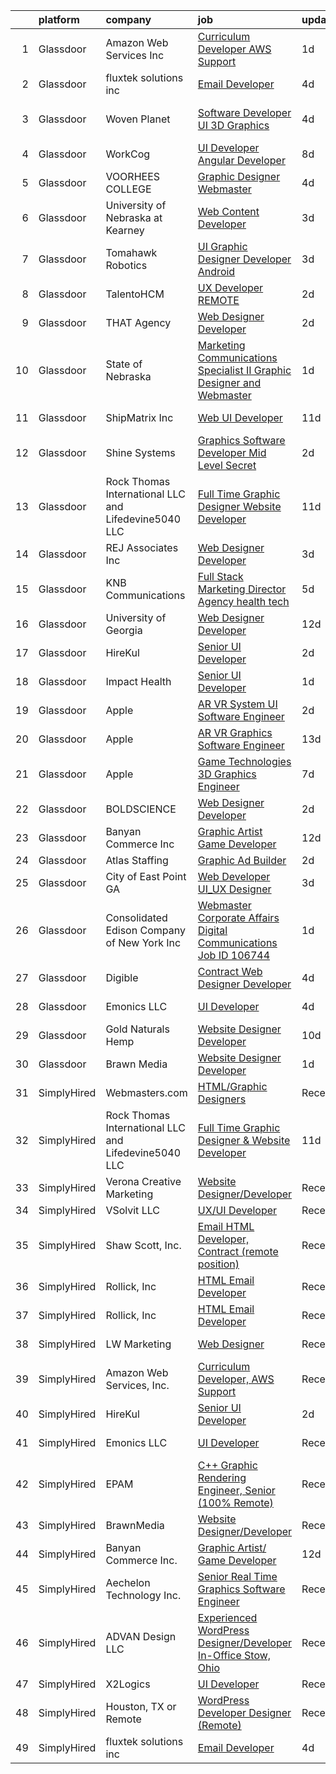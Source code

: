 

|    | platform    | company                                              | job                                                                                                                                                                                                                                                                                                                                                                                                                                                                                                                                                                                                                                                                                                                                                                                                                                                                                                                                                                                                                                                                                                                                                                                                                                                                                                                                                                        | update_time   | location            |
|---:|:------------|:-----------------------------------------------------|:---------------------------------------------------------------------------------------------------------------------------------------------------------------------------------------------------------------------------------------------------------------------------------------------------------------------------------------------------------------------------------------------------------------------------------------------------------------------------------------------------------------------------------------------------------------------------------------------------------------------------------------------------------------------------------------------------------------------------------------------------------------------------------------------------------------------------------------------------------------------------------------------------------------------------------------------------------------------------------------------------------------------------------------------------------------------------------------------------------------------------------------------------------------------------------------------------------------------------------------------------------------------------------------------------------------------------------------------------------------------------|:--------------|:--------------------|
|  1 | Glassdoor   | Amazon Web Services  Inc                             | [Curriculum Developer  AWS Support](https://www.glassdoor.com/partner/jobListing.htm?pos=127&ao=1136043&s=58&guid=00000181e6e15795b67c7c0006613cc0&src=GD_JOB_AD&t=SR&vt=w&cs=1_d73a839c&cb=1657435937084&jobListingId=1007993476834&jrtk=3-0-1g7je2m14i7n0801-1g7je2m1gi9j6800-0d052afa27f6d646-)                                                                                                                                                                                                                                                                                                                                                                                                                                                                                                                                                                                                                                                                                                                                                                                                                                                                                                                                                                                                                                                                         | 1d            | Remote              |
|  2 | Glassdoor   | fluxtek solutions inc                                | [Email Developer](https://www.glassdoor.com/partner/jobListing.htm?pos=121&ao=1136043&s=58&guid=00000181e6e15795b67c7c0006613cc0&src=GD_JOB_AD&t=SR&vt=w&ea=1&cs=1_ea7774b6&cb=1657435937084&jobListingId=1007984862555&jrtk=3-0-1g7je2m14i7n0801-1g7je2m1gi9j6800-1c6e3ef8f3a17f53-)                                                                                                                                                                                                                                                                                                                                                                                                                                                                                                                                                                                                                                                                                                                                                                                                                                                                                                                                                                                                                                                                                      | 4d            | Remote              |
|  3 | Glassdoor   | Woven Planet                                         | [Software Developer  UI 3D Graphics ](https://www.glassdoor.com/partner/jobListing.htm?pos=107&ao=1110586&s=58&guid=00000181e6e15795b67c7c0006613cc0&src=GD_JOB_AD&t=SR&vt=w&ea=1&cs=1_827bba8a&cb=1657435937081&jobListingId=1007986416991&cpc=878687325D2A5CC7&jrtk=3-0-1g7je2m14i7n0801-1g7je2m1gi9j6800-45e24007f5f1396f--6NYlbfkN0DSgjPPcnEdvoK3uuxfISLALE6pB1FR7YSHOr_tSg5_QCn410VK5Ds4sai37YL-FnFSoIZqvE9RVYgU4zL2mlfJ_uFXv9xCsapT1JUXc56Sf65AsmN7g1lfrJd60L6aU9d3gZIf_D8CIwL1yA069_Fo_jYKHls2jd_9vSYBSvU59-ydQFe80vLvv_a8eJG4oP1wO2V6ug24ij5CxJiSnKGL8dlDuDDLyFDpGc5o0opg1vQtpdGJ0Gx0lttWB83Hk197iWAxw1UJwcR0iGzwZbi4RhBztgZ7X3EIAikXFk68q9V8Bf7rUMsCko0jMiEIac6zEjKZ7ys38Hn5nMZwVPMEnMPoKs9HfERBVJ2n8X2oY73V8zGGggBwqPdW7qWq7A211dGBPxmDD7C3uqr0f1FAxfKrDmzArfQOWtSoDOhfE-9Ci78pdN3giGhCsR8QnsfLTB9nbjWloCZP-G9PuBFpFP-A9MG-d1EBzkuyNLsVt9OwPBrgfaGEpUDMrkzOFgtsIxolvkb3zaqI8dyFHuIcum0zNrbQTEKGgznJ3H9vGU45dPHbxoe4zTQTFVY1APdMkk1Ns7NZUA%3D%3D)                                                                                                                                                                                                                                                                                                                                                                                                                 | 4d            | San Francisco, CA   |
|  4 | Glassdoor   | WorkCog                                              | [UI Developer  Angular Developer](https://www.glassdoor.com/partner/jobListing.htm?pos=120&ao=1136043&s=58&guid=00000181e6e15795b67c7c0006613cc0&src=GD_JOB_AD&t=SR&vt=w&ea=1&cs=1_c68fce31&cb=1657435937084&jobListingId=1007977643504&jrtk=3-0-1g7je2m14i7n0801-1g7je2m1gi9j6800-2ad74ce8e4763187-)                                                                                                                                                                                                                                                                                                                                                                                                                                                                                                                                                                                                                                                                                                                                                                                                                                                                                                                                                                                                                                                                      | 8d            | New York, NY        |
|  5 | Glassdoor   | VOORHEES COLLEGE                                     | [Graphic Designer Webmaster](https://www.glassdoor.com/partner/jobListing.htm?pos=119&ao=1136043&s=58&guid=00000181e6e15795b67c7c0006613cc0&src=GD_JOB_AD&t=SR&vt=w&ea=1&cs=1_46772ba1&cb=1657435937084&jobListingId=1007984893908&jrtk=3-0-1g7je2m14i7n0801-1g7je2m1gi9j6800-1f7432b2462905d6-)                                                                                                                                                                                                                                                                                                                                                                                                                                                                                                                                                                                                                                                                                                                                                                                                                                                                                                                                                                                                                                                                           | 4d            | Denmark, SC         |
|  6 | Glassdoor   | University of Nebraska at Kearney                    | [Web Content Developer](https://www.glassdoor.com/partner/jobListing.htm?pos=130&ao=1136043&s=58&guid=00000181e6e15795b67c7c0006613cc0&src=GD_JOB_AD&t=SR&vt=w&cs=1_14c43034&cb=1657435937084&jobListingId=1007987205687&jrtk=3-0-1g7je2m14i7n0801-1g7je2m1gi9j6800-2cb69be1da2357df-)                                                                                                                                                                                                                                                                                                                                                                                                                                                                                                                                                                                                                                                                                                                                                                                                                                                                                                                                                                                                                                                                                     | 3d            | Kearney, NE         |
|  7 | Glassdoor   | Tomahawk Robotics                                    | [UI Graphic Designer   Developer   Android](https://www.glassdoor.com/partner/jobListing.htm?pos=116&ao=1136043&s=58&guid=00000181e6e15795b67c7c0006613cc0&src=GD_JOB_AD&t=SR&vt=w&cs=1_349e4728&cb=1657435937083&jobListingId=1007987909615&jrtk=3-0-1g7je2m14i7n0801-1g7je2m1gi9j6800-c34eabe0f6683d95-)                                                                                                                                                                                                                                                                                                                                                                                                                                                                                                                                                                                                                                                                                                                                                                                                                                                                                                                                                                                                                                                                 | 3d            | Melbourne, FL       |
|  8 | Glassdoor   | TalentoHCM                                           | [UX Developer   REMOTE](https://www.glassdoor.com/partner/jobListing.htm?pos=113&ao=1110586&s=58&guid=00000181e6e15795b67c7c0006613cc0&src=GD_JOB_AD&t=SR&vt=w&ea=1&cs=1_45e7de3b&cb=1657435937083&jobListingId=1007990640377&cpc=AC285F3A3ECA6BB0&jrtk=3-0-1g7je2m14i7n0801-1g7je2m1gi9j6800-69e601a1d98ac21e--6NYlbfkN0C_SycDmnNWjSnOfNojf-KZh-yXpPzkmZZ6wpMZhR9zB5dLKAJ7UQnWo9NBJTHUaTPuSHqOCgApo8QdfvrvjzZn0SI-ozTqJGpGWm-40dkSe3zrAjRr0NeVOoRed2eJOzPg5ROAdxliPxET-QtF9Q93RXmpYHYavfyElHgpJ9HOeOB8uFIsQf0hj31GngLtuonzsQIDCNzIPkSk-d4fG918LYqyK7vzvILIYPD5QxiXeiA7xf2w6C7L7o85ibw9bYEpliPXBQeGjM16V0Xf9ZSWRq86CjE-f9Lt7a-S1OQpDVHGBl3JohwFmZctYJbYoPNQEhAe_z3vaT6KAx8CsLMBL6Mi53d7_ji6zY6ubw-3Aky4c14LYcSxTWqOE8akIc7AihpRFpXT90JtElVFkqwQUOvDREWpKYeAu2g_yrPd_nb-YaqeCHuz36P_zibWyE6E5yJKKL5BEbMkMM2Jaz2FM8gf6TGvi3fCO4389Q_tUJ4lI2hKP3Uqn2yfrMZI8PtPLagS8w40j_ZoP57xOBVyBE6VqWNCbc0E2DPN4M22yk8E0MtNVii8KLfP3t6nflJP3Sz3e2ejcQ%3D%3D)                                                                                                                                                                                                                                                                                                                                                                                                                               | 2d            | Tysons Corner, VA   |
|  9 | Glassdoor   | THAT Agency                                          | [Web Designer Developer](https://www.glassdoor.com/partner/jobListing.htm?pos=105&ao=1110586&s=58&guid=00000181e6e15795b67c7c0006613cc0&src=GD_JOB_AD&t=SR&vt=w&ea=1&cs=1_90edcf42&cb=1657435937081&jobListingId=1007990020797&cpc=A938E184CF850189&jrtk=3-0-1g7je2m14i7n0801-1g7je2m1gi9j6800-0c50c41ba30ab75e--6NYlbfkN0CNPXhQHeQmpFLG1zbnVry6FDwS6k36Zx3mOturxRE7VTwd-PHBCgegvK6MSUCpLPNO5VeDiSWy4Jg_X4vF36py9cvxKfHCa3YoYBIzWKw3WHI5I-J9NyizVTVDg5tcklXjn-A-4m5usbuY75GunOoLcnQEC6itfPuGb4uBUW9zcmWdS5i-3rDgLi_VQXhNEa_tZBPLWweLaUwdUjOGNGFEhrGi-jvY5iW1QKhnliSlbjxz6b6GcWUo36O9Z4h14xl2ez-Bf6k6Fg8kfCqa20TJE5zZHIesaRTgjSCHTFgMgMQk4Ge7PTblZ57oWDvXMmKRK34bw78jwrnJ1VbkjqMjk3mw9wO3fPRV0Ot0cZdCo4ol8-4BYju4ZmVOc77ejLwfQ0yzOuekn0VNgOSZjEBRIvoZ2hX8VBRW_IJ_OW2RZd-wH-8RjJBKybTSNkZUvd7OMqnaz5cJsqmfLbdyAEDKxwA3qsrjMMsB3l6_ZedauDY0TVxiGyPNTYhEVj-shTs%3D)                                                                                                                                                                                                                                                                                                                                                                                                                                                                                                            | 2d            | West Palm Beach, FL |
| 10 | Glassdoor   | State of Nebraska                                    | [Marketing   Communications Specialist II  Graphic Designer and Webmaster ](https://www.glassdoor.com/partner/jobListing.htm?pos=126&ao=1136043&s=58&guid=00000181e6e15795b67c7c0006613cc0&src=GD_JOB_AD&t=SR&vt=w&cs=1_226a9962&cb=1657435937084&jobListingId=1007992391445&jrtk=3-0-1g7je2m14i7n0801-1g7je2m1gi9j6800-095cdf2912f52c0f-)                                                                                                                                                                                                                                                                                                                                                                                                                                                                                                                                                                                                                                                                                                                                                                                                                                                                                                                                                                                                                                 | 1d            | Lincoln, NE         |
| 11 | Glassdoor   | ShipMatrix  Inc                                      | [Web UI Developer](https://www.glassdoor.com/partner/jobListing.htm?pos=104&ao=1110586&s=58&guid=00000181e6e15795b67c7c0006613cc0&src=GD_JOB_AD&t=SR&vt=w&ea=1&cs=1_12bff88f&cb=1657435937080&jobListingId=1007968870254&cpc=9900C911F071612A&jrtk=3-0-1g7je2m14i7n0801-1g7je2m1gi9j6800-924fb4dbaa3a8d03--6NYlbfkN0DfhRLDY5E7BVY3xhBTAobuSaZ3WR2SqAJ-w4NHeQGDZ5-qCH-7Fb5kOPeKnefxrBeEmjDoS5MqNCKV-VhCLRI1Y92tyhK2mKbJ04gWByCnTafV7yeEquKDKhIw4VEaidx6yw2PFVd1L8vwKVhg-shhE8QKY7wcez-PsV6cmZwn60eQrpiq-g_sSGWqnYZNn_mQXKxNAAt1Ly8MjSEcPuB0h8CwJ1zpOfXZw372GuErNBb26_qSGmbkEzxaKyuTNSLFaOM4AHlmzt_CAy5cCUPOXK9BTnxxzLPxlT2qsvxbhzGz6Ix4CjjODKvLMTu3aCaPJ0pge0GRkCYu9JJ03n6407LeRDY6Hs95kSRffSQHalZlyf3ykj-D4t788XoNdtfhig5q0SXuSEnOOyzcYniIkBZzk0M2P0zH2nPjyorKGpKwSKDrIO2CpRiQ60eG4Cq9jcTSTzAAypRENX5UQXi851-ysb_1PFsMbyVNS9vw-Oq9olwYlU7DkS4fh8D8oMA%3D)                                                                                                                                                                                                                                                                                                                                                                                                                                                                                                                  | 11d           | Cranberry Twp, PA   |
| 12 | Glassdoor   | Shine Systems                                        | [Graphics Software Developer  Mid Level   Secret ](https://www.glassdoor.com/partner/jobListing.htm?pos=125&ao=1136043&s=58&guid=00000181e6e15795b67c7c0006613cc0&src=GD_JOB_AD&t=SR&vt=w&cs=1_a3759ab8&cb=1657435937084&jobListingId=1007991168901&jrtk=3-0-1g7je2m14i7n0801-1g7je2m1gi9j6800-8b16fb561dcdfd87-)                                                                                                                                                                                                                                                                                                                                                                                                                                                                                                                                                                                                                                                                                                                                                                                                                                                                                                                                                                                                                                                          | 2d            | Bethesda, MD        |
| 13 | Glassdoor   | Rock Thomas International LLC and Lifedevine5040 LLC | [Full Time Graphic Designer   Website Developer](https://www.glassdoor.com/partner/jobListing.htm?pos=114&ao=1136043&s=58&guid=00000181e6e15795b67c7c0006613cc0&src=GD_JOB_AD&t=SR&vt=w&ea=1&cs=1_dc8536c2&cb=1657435937083&jobListingId=1007969293875&jrtk=3-0-1g7je2m14i7n0801-1g7je2m1gi9j6800-fd15af229bac0b59-)                                                                                                                                                                                                                                                                                                                                                                                                                                                                                                                                                                                                                                                                                                                                                                                                                                                                                                                                                                                                                                                       | 11d           | Phoenix, AZ         |
| 14 | Glassdoor   | REJ   Associates  Inc                                | [Web Designer Developer](https://www.glassdoor.com/partner/jobListing.htm?pos=103&ao=1110586&s=58&guid=00000181e6e15795b67c7c0006613cc0&src=GD_JOB_AD&t=SR&vt=w&ea=1&cs=1_d720bcfa&cb=1657435937080&jobListingId=1007988000128&cpc=3028881457C6165E&jrtk=3-0-1g7je2m14i7n0801-1g7je2m1gi9j6800-052e4508faa82851--6NYlbfkN0AF_bfm7gzr-f4HtFIOaurJ6VoJjpjfwwjpbPTStdJTja__rm5RFnvmIqP4IgP5Pe_UU-mMrW9psE_3WYuQ8Ej17TjZ_ZnA4Ef1kqQtaP5Yhw0aYQ7OXMBUsZ5R6ikwFO_ZxKqfT8jnjqHckvi7M8tWk6QVmuJpZbrDpHBnb4jmRTPIj_Jz4SB2f0nEXRIQ1frC2xMlW2N0kvfZ-WN2J7AysHYVBgFIc9Z3erBBbS4gmE1nff1QhTIQV9jVYovrQet9vPhRhqeSyU3n1OLaB5WKJBoP27Zklvffv2I2U1JDLtyFaJri23c6r3NFcOKthtwePWEoNYMehgItcRmpSbSJuhExWNDVCeclFa3Pkn433C3C6CKJPARHiBZs76k6X4AA1DYwSNEa_vcn33ScpHAZU-PHW30u_HkZcoIhoj3XazdkzKMijcTGc54nYQdMJj7CpRYj5aG_BGx2EUmoArSdvZejqgwgrw2ekaxOwga6NIfztUhrM29P2GpkRd4F55U%3D)                                                                                                                                                                                                                                                                                                                                                                                                                                                                                                            | 3d            | Fort Meade, MD      |
| 15 | Glassdoor   | KNB Communications                                   | [Full Stack Marketing Director  Agency  health tech ](https://www.glassdoor.com/partner/jobListing.htm?pos=109&ao=1110586&s=58&guid=00000181e6e15795b67c7c0006613cc0&src=GD_JOB_AD&t=SR&vt=w&ea=1&cs=1_8b794b6a&cb=1657435937082&jobListingId=1007982265289&cpc=18C9CE28155C17C5&jrtk=3-0-1g7je2m14i7n0801-1g7je2m1gi9j6800-98404997d34288b4--6NYlbfkN0Bzkuy17zoNwKMVjyusHhR7JNYo3SmelKzW8jp1Pa4Tk8SeJt-khgAHW196h0ERZcC_61O7treXuBvJx9McgJUbbBrqHIU6E6_K_u5qjdwkLd4pKiE724KE-2bMp5JnGQt-NgNhl7kdImvuKKICnfnx3S9uv3c5iqGymorm8lTlK_3i64b6MgiD6dMvihb93ikksvesfG0RnI8rSA5_sF1HQtTIWNJAKWbOSXRGnQFU83rI59w5ESInbh9weJ8FJ0QbHjfllmVtfynZuI0GtUROc5IOAukf-6yEJsNBVPA6YyQYW6Ncencmcx5z44k5AB2ixFwP4YThQFuO9Z0h2zsVRA456OPl2ZHKqSgbM_Ye6SwwfzLHg9F6o-PDkMvz9tjptWHWNwPo_szSrKiHVU3sLrwwQi1ZTKDxwToYtVc6FyvpiLBlQp4By-rvRhDjIdEzoxRT5JvPghfrUJMuP5rZOlRiWjGdgx-KxM9fPrsYT4IEpZLAXFqCApjA52P1rt0U2Z-uxgS8DuacVC3u-fySIT8JWLpJr8mKifMCxriJ2A%3D%3D)                                                                                                                                                                                                                                                                                                                                                                                                                                 | 5d            | Remote              |
| 16 | Glassdoor   | University of Georgia                                | [Web Designer Developer](https://www.glassdoor.com/partner/jobListing.htm?pos=108&ao=1110586&s=58&guid=00000181e6e15795b67c7c0006613cc0&src=GD_JOB_AD&t=SR&vt=w&ea=1&cs=1_ed11371e&cb=1657435937082&jobListingId=1007966573271&cpc=C63BD00756FD6F58&jrtk=3-0-1g7je2m14i7n0801-1g7je2m1gi9j6800-e3c49035be86bb61--6NYlbfkN0DdLn5tXN_RiyJSiFodarGZFJKa8s6F6AK0THPBWp05McNH5sQAMcv2hHHUw23Dvy682i9Ugj4QjyYoJKmW5egHTZW7sKL4M03MLhhHXoE0YurYQ4zRbYAwXGhEz2rR3TcTW2d7wmVq0Tq_b28eCj9mRK3um4C4h0J14Pk64CenYkY8ibtFY1et0fwq-5J8LLVYKHPK-UeGGgZKm9MMaKr6B7SSfOPfoPVygHgHHAgD7EnQXCIaRA7w5jLvQYL_7mCxWihAhpbgyds_LlfOsbHfflZ-LBomC1Rq45Rnn1UsGXi8tB6Cc9qkGeixukRulvI00Qqm5PgdnsGpx0uWC3WRLLxjGKWCt_01ue5n65MEMNpKX62aTaVzUJHg_WwBhN0naTiGrwLTaOsQmZM7WEgh0uTwyN5izziNIGdUIe_QpTGFWwa4F2K-cby_Q6UsUSakyvVl393cltpeHdrriFdrPKP4wqi0veTXhqR6doc4ICNyOhQVvfF4NZfuXiQCkwo%3D)                                                                                                                                                                                                                                                                                                                                                                                                                                                                                                            | 12d           | Athens, GA          |
| 17 | Glassdoor   | HireKul                                              | [Senior UI Developer](https://www.glassdoor.com/partner/jobListing.htm?pos=117&ao=1136043&s=58&guid=00000181e6e15795b67c7c0006613cc0&src=GD_JOB_AD&t=SR&vt=w&ea=1&cs=1_29f90a23&cb=1657435937084&jobListingId=1007990395177&jrtk=3-0-1g7je2m14i7n0801-1g7je2m1gi9j6800-d943f9a223884c8e-)                                                                                                                                                                                                                                                                                                                                                                                                                                                                                                                                                                                                                                                                                                                                                                                                                                                                                                                                                                                                                                                                                  | 2d            | Remote              |
| 18 | Glassdoor   | Impact Health                                        | [Senior UI Developer](https://www.glassdoor.com/partner/jobListing.htm?pos=124&ao=1136043&s=58&guid=00000181e6e15795b67c7c0006613cc0&src=GD_JOB_AD&t=SR&vt=w&ea=1&cs=1_4803bf0e&cb=1657435937084&jobListingId=1007993486490&jrtk=3-0-1g7je2m14i7n0801-1g7je2m1gi9j6800-85fee972396184a3-)                                                                                                                                                                                                                                                                                                                                                                                                                                                                                                                                                                                                                                                                                                                                                                                                                                                                                                                                                                                                                                                                                  | 1d            | Remote              |
| 19 | Glassdoor   | Apple                                                | [AR VR System UI Software Engineer](https://www.glassdoor.com/partner/jobListing.htm?pos=112&ao=1110586&s=58&guid=00000181e6e15795b67c7c0006613cc0&src=GD_JOB_AD&t=SR&vt=w&cs=1_f9c0ffc1&cb=1657435937083&jobListingId=1007991589296&cpc=2CAED5C921A5F994&jrtk=3-0-1g7je2m14i7n0801-1g7je2m1gi9j6800-652991a7179cb0de--6NYlbfkN0BvKrLyj5gPmtZO9T8euul8TCxuuKNOtzRJOomxnwSEodTz2Bc-sPZlbtkML8D-m4o5erAmOVVvl3jp6Lwco6ZMzyxtnbkZXt95sO1uCAxOjAKo55iJsFeZcr0FwFaEe0LUYuFp1JsQ9gVUVVR1ezUuEFK6c9ug_jJECZdzrMv-FAgoA0zj9a_7FHfWxLQeU9QbeWzxho-aoW4pl6aF8Owr1F-hH1LVJN4X5Uz5Sb2volPMtnsrq5RFdqOm74kQ4TCHYzQPXPwE8hoaMNvRDrJksTLnqfDJa8guzOXYIcda9Ehs92dripWRYTgkqTt6lRXV7kFd6CeLmKO7hbOEW6E4zaP6354OisB1mDQJg7LeRLILQcL90lFNnLg5vy7QP2Av4rZ7Je5j0L7j0V-G9-6y7ebOw4FZkWZTm1uv5GyEBHl8_zi-xd6U8I2aPwT9AXrLFf0C2ucRV5atrhwMThu0VnYqiBqXhEOGIUx_i5nWk8XSOlY_pvps8e_01-ji1iOiULh58Bgk8qoOPoO2DO6e5XzWoWASTJY5U-WZRSdp39WYo-NQDh0MIFhs-4j8YZwUcs4NUw6IGCut3WEVN5posrAP3Wivs3_yrkVlOqssHCs3Nc9j1_Tti7AAz6n-4zgszy3fqI9ACTSxyryrVf5D7kWkQoBhy6bOEuY0ZpMcL9QBy7fKjx6YrDSxQQFz2FFpqmcaImkPLTHcLnbaZBIBiY5CZPB8iicKi1fBnduaTxW1m1ukfHQlxtUrJHNz2E1BHwprFs7s0HWqIMHC8to2dEj8QUCYqq7dlgbtyhlnCFbFzfhRpwkCJNT5xoqJP8lqY8ykNwEvKHzTD7KENMDp5zKSXtomd-bPIgZSmMIiZr7xBzny_CJpLyI4NvaOIo1ZUSlVfjFrOMZmfrRI-HH9uYJYQn5K0oytOQlwtoKys-msyK6DszpfsZ1EhkuOHRwQvGKwngKsp0qybCh4GxfZ)                    | 2d            | Boulder, CO         |
| 20 | Glassdoor   | Apple                                                | [AR VR Graphics Software Engineer](https://www.glassdoor.com/partner/jobListing.htm?pos=110&ao=1110586&s=58&guid=00000181e6e15795b67c7c0006613cc0&src=GD_JOB_AD&t=SR&vt=w&cs=1_d591d33d&cb=1657435937082&jobListingId=1007965233513&cpc=F4EED0218A761C36&jrtk=3-0-1g7je2m14i7n0801-1g7je2m1gi9j6800-0217a427647ba1c9--6NYlbfkN0BvKrLyj5gPmtZO9T8euul8TCxuuKNOtzRJOomxnwSEodTz2Bc-sPZl1dBMH13w-jMnq0xDYSC5ablU7STCbpWyeYD3Rch8ndQBqnTL7dlTUWwz_hKbnT-i4kry6FsMIcDW32xw7DggFUfObf6oMb-IPnwrt2p1YBZ-zE0y-16P0U2wBhk8YOvbLXv_Kgsx4qr8WqrynA-wB2HJhlFRYR-KvgjQPSwXg-B065GIifTMa1zYSiX_4JdQ3UTSg8WMsmmMrtEMDi0rp-pZqONSiMchI3CJJpujUcXl8LIbvm7YlZmsW3UqbXRBFv4AzMnXDx2oK4JjrCWtNkCHewTmIaGmz7wh2i4seV9QvCT4UdUgX6fPbfzZALCmwQpBzVVDPzf7WyV9S9dhGS_EPwOxTymAm0N_rWQbI7ZPt-xOwAZ3UbEM6YN_vYomlheZqBjwREeS6hXYZ0Gr8WAuXl1jDiGR2_GeGxU4rFXAqTwmBH2fYpBqqHiSGVl_zfMH5yP4s4QosFKIlI1bdsc-qAx2VCrstWvK7Y7YQlCN4JZuahGC5qJ5766GUsUJI_M2gPVXIzSB1Jc8KSdfYdm6EUxIiQbOPJdypNRvP1IQCjFQIECsQQEEat_Ne0OGABu8QWKBYMnGR1LuyVjbn5ZNBQFxHHvv9iNenpK8NoKDfUb7jqKMgffHyxYHZQ-t0JvLQ8HqLB6CWs2IgmHIvjSI4pMGBCYdvpfkKlb_1CIE5VLLjuCiQQi68QDoM92bhy-9VbL27Mnf_dTkW0s1oQ-LkY6-KTgXEHxE77lrvio-vVIxRL7dY1Zt1FX-QJtW3o-uFToMQPirE82y6mjPij0Pi6_YIltkad3cadWPzga1qyzEtv07mrIHIkCMTbHXcm8Q8NByMYJSdod4B23rOc6mv34B6JvhDdE6F2owsIxFz_hW5oHFRHwMup-QXm32WaZzJp6BouEoqVf2VBrzzClMUuG1-TjDrXfDDxDGI_A%3D)       | 13d           | Seattle, WA         |
| 21 | Glassdoor   | Apple                                                | [Game Technologies 3D Graphics Engineer](https://www.glassdoor.com/partner/jobListing.htm?pos=111&ao=1110586&s=58&guid=00000181e6e15795b67c7c0006613cc0&src=GD_JOB_AD&t=SR&vt=w&cs=1_99e8e51c&cb=1657435937082&jobListingId=1007979187836&cpc=8795CF9063CD573D&jrtk=3-0-1g7je2m14i7n0801-1g7je2m1gi9j6800-1fb1ba65839ae94f--6NYlbfkN0BvKrLyj5gPmtZO9T8euul8TCxuuKNOtzRJOomxnwSEodTz2Bc-sPZlt2Zgji_QUXFIRMw835oztiFHuD47oHEhExsjCCFHwabCpAjOKzJKZwOhUct6xVGxa27TBa2YdF_maTua6893v85tU7MsoDF4pswBEopaXF9EtYGCiTMjp3lXf91lYo5_Cqs9CathYvOtyA8qF5jRGfOdz2sNfnjMqwl7GgMhZ7XUXhIWihwJStTiS0bdkpe0QZ1JkKNlUNMP0lXAb033OM8LhPa0E1mK4hdNLqAqZmNzkXNXGXHwrJ2hXvy4r1gQpxyBTqOJdatgAwe40egqP7lmJfD_cCtTCAqcPmqiugOcJEoIqtyw4Exu9yFFLp5eKMDHc0CZOYc8n9RaSDA_c-hMGafZj7gwC2iCSIzEwQtxkSp0upH7yos3SMLsJNgO4fVg5sHSe0bAitRt45q8P-cOhEkRYUkbKRES1wDaNtOmjDk_Z8fyJNazj6tiU9owkD9QZl8OwUGhf_lqlT2mBpQ14_2vFzPaBTxbhyiUhtnKYlvWujsClCRxAD2BU-RzbvaUJ50uxE8P_v4MamGLeOKzuJpBrSyXm6_KpWPiInAc4qYdUJNXfeh1qwBizw-nkPxOpXNvLpBRWbeDuqGvAyHgrE4K_wzUxXz93J3ZFIirulSlEDcYFDL-SqtQF8O55ccl0ExRhWvefNnt5tdJfN3szamiYfDA02VPuSqFkYkUtjyxjvdI5wRsBzgMuS8xXa_TLFkxeL374LjwUqtnVx6POdBPDyb9xMdHs-ceXzxxs8jHdjX_jO913qh1DcMRD5PDXBrfrB5JYHj5iNC3hNKQo_ERULDW0VcPEudVvdkmdLhvytyRMjcR4vxBBugnqv6p8ECwm731475bXO1GNOY79EkiWjtWeu_JNxZuvIXKBfHlovAJ4S3DWyf7nEsZujpEeHbf7LusBqX5QMmV1UsfY3NbyoMFKnWBtFQG3GE%3D) | 7d            | Cupertino, CA       |
| 22 | Glassdoor   | BOLDSCIENCE                                          | [Web Designer Developer](https://www.glassdoor.com/partner/jobListing.htm?pos=123&ao=1136043&s=58&guid=00000181e6e15795b67c7c0006613cc0&src=GD_JOB_AD&t=SR&vt=w&ea=1&cs=1_a4ecd6cd&cb=1657435937084&jobListingId=1007990262833&jrtk=3-0-1g7je2m14i7n0801-1g7je2m1gi9j6800-9b582723f68ecd53-)                                                                                                                                                                                                                                                                                                                                                                                                                                                                                                                                                                                                                                                                                                                                                                                                                                                                                                                                                                                                                                                                               | 2d            | Remote              |
| 23 | Glassdoor   | Banyan Commerce Inc                                  | [Graphic Artist  Game Developer](https://www.glassdoor.com/partner/jobListing.htm?pos=101&ao=1110586&s=58&guid=00000181e6e15795b67c7c0006613cc0&src=GD_JOB_AD&t=SR&vt=w&ea=1&cs=1_c30f9ed9&cb=1657435937079&jobListingId=1007966212509&cpc=BA2480082EBCBD2C&jrtk=3-0-1g7je2m14i7n0801-1g7je2m1gi9j6800-197112c6e9a1d03a--6NYlbfkN0AJ9YajiwAf1_6xm8q8dI6Igxc08os5d78_r09uaRSAcwDDgENtzZlxIlgk5fZjk8b79_cvS0WPZXWA0PDif8QNjHVJWJ1bgmPXMRZRJN5Fx6aA07oco2YrbnfK_Y3t74HhDjPSMiooXeCJjtqQHEKI3sRU6U3ANILjFi8teRAqs0OBy6B1j9HqNJYR5DHVCQ8ZlT77hp5j3EZTrAGs_YfwgLUVn_8CcKkErZCjyKND9ueaet0lJMZl9Y2iTUvOmkrw3tSkEIFJFwpIYCVfSU0MRbUEK_KMKh_K1ih1v2YOKprWNnlb5Y9Pqymq0KovbNYriPpxTWBioJMF0z6g2y4Fd4mzCkUA5kdHIRh-OtQv3nKh309jHL_icnsgAbu9KBb4UWlgPB3L5edjgU5dVDkSYYB6e28o0sd8ptcOMEBY2DtjROXXEc6-Sl8UoOmrDrvH1p8Zvwf-35G9ht57JTPhwRQ19MXm8LOCzYjD7omGQ9E44q5btE5EKO2aU-buuiSNUihWmSeGLQ%3D%3D)                                                                                                                                                                                                                                                                                                                                                                                                                                                                                      | 12d           | Pompano Beach, FL   |
| 24 | Glassdoor   | Atlas Staffing                                       | [Graphic Ad Builder](https://www.glassdoor.com/partner/jobListing.htm?pos=102&ao=1110586&s=58&guid=00000181e6e15795b67c7c0006613cc0&src=GD_JOB_AD&t=SR&vt=w&ea=1&cs=1_66b8f368&cb=1657435937080&jobListingId=1007990574758&cpc=0F2A8D282FF2E7FC&jrtk=3-0-1g7je2m14i7n0801-1g7je2m1gi9j6800-04ee8cc85032513c--6NYlbfkN0CeLFAsULLhH0_ina76aVyMvKfUXDe-XGjHzwH1tIT6X9vXuPQV95L5oS-GN_E2U7b-0CCK9FzCqbZNpjl7u2GLyuRkfHMpnyzx6RB_YOOoyl9PuBG8249fNab2kEnLQI9LI8nosJbJPIuDji53wL4xYQb1bC9y10RxJiLzspbfhBoIYkAT3sV-7S2T9CKxsY5RVNNJKlEocmfY8sM1SZha9ZHryGDDj75gONO0tJhrr08Zb5pfNiffiKpBFJRXgT5hkF6pzM0kO9d6xKgAcNXV5JEuwV6-O_1so2iLlLEqr_pq-EXAdfbHl-2dp8SwyoIS4GguVlU9RtHp68JAxWRwq0q3PjB0_lBXznPEbO3OAELdEYXlVzzmG6-dEoN4b146ZZ4jI9XNld_LPFshjhPZ4k7dfQLcvemt4Aag561Yslq9vWihrQ-KbxgyjI4V906nd-sJazwhyJcX0qq42bc4yQDU_JisiOL7pr7AToxHXfYm1qtvHgZP8uvK8AWT6PciCS8MUVcrWQ%3D%3D)                                                                                                                                                                                                                                                                                                                                                                                                                                                                                                  | 2d            | Boise, ID           |
| 25 | Glassdoor   | City of East Point  GA                               | [Web Developer UI_UX Designer](https://www.glassdoor.com/partner/jobListing.htm?pos=129&ao=1136043&s=58&guid=00000181e6e15795b67c7c0006613cc0&src=GD_JOB_AD&t=SR&vt=w&cs=1_74ba79fa&cb=1657435937084&jobListingId=1007987965771&jrtk=3-0-1g7je2m14i7n0801-1g7je2m1gi9j6800-e5781bb998209cdb-)                                                                                                                                                                                                                                                                                                                                                                                                                                                                                                                                                                                                                                                                                                                                                                                                                                                                                                                                                                                                                                                                              | 3d            | East Point, GA      |
| 26 | Glassdoor   | Consolidated Edison Company of New York  Inc         | [Webmaster  Corporate Affairs Digital Communications Job ID  106744](https://www.glassdoor.com/partner/jobListing.htm?pos=106&ao=1110586&s=58&guid=00000181e6e15795b67c7c0006613cc0&src=GD_JOB_AD&t=SR&vt=w&ea=1&cs=1_96aa3348&cb=1657435937081&jobListingId=1007992531178&cpc=7F925F5888094D6A&jrtk=3-0-1g7je2m14i7n0801-1g7je2m1gi9j6800-61243dc3bc80d09d--6NYlbfkN0DAGtXxJq4ifnMqGPxfLFKEBklv6ysVHPdhOHnfUGcu7gb8r8ggcmCZ-8VvbWisCXkLo4fnVpxvfu5FtQcBf4_1svyjZdgVDZ916k1WmTtLUmG-83BphqwOFbkQWJiV7I_qTbFKK3eYw_13JhTVD_GTHgXBYKC6WrpW8MusSrpFCroyeQW1SDWcvaoMGZEApNMLTljrnN5bwQuaYFYtRxo5O_PKEGVHXG59_SnSc284ErDf6eWTMd1M3ntvWmCAzW7Ka4HrNJKWohV-BJBZEq39D68B8U69DAXEEA9Gd4AyUQ7vqvxONXYWksbwZUBZT3iY2Il2jKOB_rSLjECJF--iVx3uCBG4mdvaSQjprNg2kJoudAlMxTaMT6ZsorTwu1yeKKyN3RYlwpo5fjHojwYBW2TEAkna0wW-NkZFCMlUXix4vsOOzfzgrQR426vQT6IKTpUhr05wjqAWbc96uLrISYgkscmROTXikq_cGfCB112vNkIOpLLTCrCXG5gqYpY%3D)                                                                                                                                                                                                                                                                                                                                                                                                                                                                | 1d            | New York, NY        |
| 27 | Glassdoor   | Digible                                              | [Contract Web Designer Developer](https://www.glassdoor.com/partner/jobListing.htm?pos=118&ao=1136043&s=58&guid=00000181e6e15795b67c7c0006613cc0&src=GD_JOB_AD&t=SR&vt=w&ea=1&cs=1_d1bfa128&cb=1657435937084&jobListingId=1007986118313&jrtk=3-0-1g7je2m14i7n0801-1g7je2m1gi9j6800-e318e2dbc3f9b5b6-)                                                                                                                                                                                                                                                                                                                                                                                                                                                                                                                                                                                                                                                                                                                                                                                                                                                                                                                                                                                                                                                                      | 4d            | Denver, CO          |
| 28 | Glassdoor   | Emonics LLC                                          | [UI Developer](https://www.glassdoor.com/partner/jobListing.htm?pos=115&ao=1136043&s=58&guid=00000181e6e15795b67c7c0006613cc0&src=GD_JOB_AD&t=SR&vt=w&ea=1&cs=1_d17a4357&cb=1657435937083&jobListingId=1007985021314&jrtk=3-0-1g7je2m14i7n0801-1g7je2m1gi9j6800-f92cdf06e8bb91ed-)                                                                                                                                                                                                                                                                                                                                                                                                                                                                                                                                                                                                                                                                                                                                                                                                                                                                                                                                                                                                                                                                                         | 4d            | Ohio City, OH       |
| 29 | Glassdoor   | Gold Naturals Hemp                                   | [Website Designer Developer](https://www.glassdoor.com/partner/jobListing.htm?pos=122&ao=1136043&s=58&guid=00000181e6e15795b67c7c0006613cc0&src=GD_JOB_AD&t=SR&vt=w&ea=1&cs=1_4542ce9e&cb=1657435937084&jobListingId=1007970947546&jrtk=3-0-1g7je2m14i7n0801-1g7je2m1gi9j6800-d1b3ad55563907bc-)                                                                                                                                                                                                                                                                                                                                                                                                                                                                                                                                                                                                                                                                                                                                                                                                                                                                                                                                                                                                                                                                           | 10d           | Provo, UT           |
| 30 | Glassdoor   | Brawn Media                                          | [Website Designer Developer](https://www.glassdoor.com/partner/jobListing.htm?pos=128&ao=1136043&s=58&guid=00000181e6e15795b67c7c0006613cc0&src=GD_JOB_AD&t=SR&vt=w&cs=1_00a47eac&cb=1657435937084&jobListingId=1007993195383&jrtk=3-0-1g7je2m14i7n0801-1g7je2m1gi9j6800-a28a6c2fdd846bbd-)                                                                                                                                                                                                                                                                                                                                                                                                                                                                                                                                                                                                                                                                                                                                                                                                                                                                                                                                                                                                                                                                                | 1d            | Albany, NY          |
| 31 | SimplyHired | Webmasters.com                                       | [HTML/Graphic Designers](https://www.simplyhired.com/job/1S2ki1F2e97xk1bn0P3q05lu3BQ0Tpk7KwB7Zii_z8pQmxmAAOWD5g?q=graphic+developer)                                                                                                                                                                                                                                                                                                                                                                                                                                                                                                                                                                                                                                                                                                                                                                                                                                                                                                                                                                                                                                                                                                                                                                                                                                       | Recently      | Tampa, FL           |
| 32 | SimplyHired | Rock Thomas International LLC and Lifedevine5040 LLC | [Full Time Graphic Designer & Website Developer](https://www.simplyhired.com/job/Vb3fDQ7-qsZn7_2XacWsaomusZQ-m7PW2-kDmu9m99nclW5rEX1XWA?q=graphic+developer)                                                                                                                                                                                                                                                                                                                                                                                                                                                                                                                                                                                                                                                                                                                                                                                                                                                                                                                                                                                                                                                                                                                                                                                                               | 11d           | Phoenix, AZ         |
| 33 | SimplyHired | Verona Creative Marketing                            | [Website Designer/Developer](https://www.simplyhired.com/job/zGU-D9TAscuXEQAdHCO5JuNoH66zCkBxRTpA0r180maOVTL1unLORQ?q=graphic+developer)                                                                                                                                                                                                                                                                                                                                                                                                                                                                                                                                                                                                                                                                                                                                                                                                                                                                                                                                                                                                                                                                                                                                                                                                                                   | Recently      | Remote              |
| 34 | SimplyHired | VSolvit LLC                                          | [UX/UI Developer](https://www.simplyhired.com/job/EosOInYNYtHWRBZ7AmldS_tcGIPRWvlVD7UQjhgw-JvdWNyEgw2WpQ?q=graphic+developer)                                                                                                                                                                                                                                                                                                                                                                                                                                                                                                                                                                                                                                                                                                                                                                                                                                                                                                                                                                                                                                                                                                                                                                                                                                              | Recently      | Remote              |
| 35 | SimplyHired | Shaw Scott, Inc.                                     | [Email HTML Developer, Contract (remote position)](https://www.simplyhired.com/job/lp97AwzllwqjS1oXYQVdk_sx_ANbNmrf_26-hefBENEAnwkJ6YFw_Q?q=graphic+developer)                                                                                                                                                                                                                                                                                                                                                                                                                                                                                                                                                                                                                                                                                                                                                                                                                                                                                                                                                                                                                                                                                                                                                                                                             | Recently      | Seattle, WA         |
| 36 | SimplyHired | Rollick, Inc                                         | [HTML Email Developer](https://www.simplyhired.com/job/XOBvr-FPlcbrKDU6fwn7cySQFiXUBT59WK26gB6UhBDl1ROl_YjQ4g?q=graphic+developer)                                                                                                                                                                                                                                                                                                                                                                                                                                                                                                                                                                                                                                                                                                                                                                                                                                                                                                                                                                                                                                                                                                                                                                                                                                         | Recently      | Remote              |
| 37 | SimplyHired | Rollick, Inc                                         | [HTML Email Developer](https://www.simplyhired.com/job/XOBvr-FPlcbrKDU6fwn7cySQFiXUBT59WK26gB6UhBDl1ROl_YjQ4g?q=graphic+developer)                                                                                                                                                                                                                                                                                                                                                                                                                                                                                                                                                                                                                                                                                                                                                                                                                                                                                                                                                                                                                                                                                                                                                                                                                                         | Recently      | Remote              |
| 38 | SimplyHired | LW Marketing                                         | [Web Designer](https://www.simplyhired.com/job/kDquTcIFVkACo17rxXyBH1euyHV334rjWisRNfirQp1-b1PKoPtaNw?q=graphic+developer)                                                                                                                                                                                                                                                                                                                                                                                                                                                                                                                                                                                                                                                                                                                                                                                                                                                                                                                                                                                                                                                                                                                                                                                                                                                 | Recently      | Bonita Springs, FL  |
| 39 | SimplyHired | Amazon Web Services, Inc.                            | [Curriculum Developer, AWS Support](https://www.simplyhired.com/job/HK8u_W1s0Qj0XDr9nNnkhPX9sMTG6alrgg3-o7yRflu5mLBMl-pugg?q=graphic+developer)                                                                                                                                                                                                                                                                                                                                                                                                                                                                                                                                                                                                                                                                                                                                                                                                                                                                                                                                                                                                                                                                                                                                                                                                                            | Recently      | Remote              |
| 40 | SimplyHired | HireKul                                              | [Senior UI Developer](https://www.simplyhired.com/job/fXVmlK4iu3QJf1urIwqNjVLegq7WL0iUZ3dGqbwRvjl08hy6puO3Iw?q=graphic+developer)                                                                                                                                                                                                                                                                                                                                                                                                                                                                                                                                                                                                                                                                                                                                                                                                                                                                                                                                                                                                                                                                                                                                                                                                                                          | 2d            | Remote              |
| 41 | SimplyHired | Emonics LLC                                          | [UI Developer](https://www.simplyhired.com/job/hS07XqftIG3zEsqSfwDv6g1tq0W_Zl4rYB_BIBeB5Cwdlj9dmlbI3A?q=graphic+developer)                                                                                                                                                                                                                                                                                                                                                                                                                                                                                                                                                                                                                                                                                                                                                                                                                                                                                                                                                                                                                                                                                                                                                                                                                                                 | Recently      | Remote +1 location  |
| 42 | SimplyHired | EPAM                                                 | [C++ Graphic Rendering Engineer, Senior (100% Remote)](https://www.simplyhired.com/job/3tNJxgWLjwY1ZKGMjRgmLv02TGPNbYH8XZkF__ktRQg-hYEG_PW5mg?q=graphic+developer)                                                                                                                                                                                                                                                                                                                                                                                                                                                                                                                                                                                                                                                                                                                                                                                                                                                                                                                                                                                                                                                                                                                                                                                                         | Recently      | United States       |
| 43 | SimplyHired | BrawnMedia                                           | [Website Designer/Developer](https://www.simplyhired.com/job/78BxKl1R6BpfuVu8Kpk-1cxMOjiHDgxQMPxrbQ5J7eWU9PbYxXCHNA?q=graphic+developer)                                                                                                                                                                                                                                                                                                                                                                                                                                                                                                                                                                                                                                                                                                                                                                                                                                                                                                                                                                                                                                                                                                                                                                                                                                   | Recently      | Albany, NY          |
| 44 | SimplyHired | Banyan Commerce Inc.                                 | [Graphic Artist/ Game Developer](https://www.simplyhired.com/job/VwjyPnwKl6eTP3NKXkqNf1K3VwLfAnQn-BHuTEdmR_MxUbpQm1wp4A?q=graphic+developer)                                                                                                                                                                                                                                                                                                                                                                                                                                                                                                                                                                                                                                                                                                                                                                                                                                                                                                                                                                                                                                                                                                                                                                                                                               | 12d           | Pompano Beach, FL   |
| 45 | SimplyHired | Aechelon Technology Inc.                             | [Senior Real Time Graphics Software Engineer](https://www.simplyhired.com/job/rcdIZu0u86YflWDJtkQswNVvTN3B-3L7qF5--HTYfTqZ6vl6sJ-lpA?q=graphic+developer)                                                                                                                                                                                                                                                                                                                                                                                                                                                                                                                                                                                                                                                                                                                                                                                                                                                                                                                                                                                                                                                                                                                                                                                                                  | Recently      | Overland Park, KS   |
| 46 | SimplyHired | ADVAN Design LLC                                     | [Experienced WordPress Designer/Developer In-Office Stow, Ohio](https://www.simplyhired.com/job/RAXqJE_18Km9ztxYeKDpml_cp8y7G9qdid1DGlXOnY9ssPkNluLReA?q=graphic+developer)                                                                                                                                                                                                                                                                                                                                                                                                                                                                                                                                                                                                                                                                                                                                                                                                                                                                                                                                                                                                                                                                                                                                                                                                | Recently      | Stow, OH            |
| 47 | SimplyHired | X2Logics                                             | [UI Developer](https://www.simplyhired.com/job/K7e7k8DCr3xU0Za6gglqUSb8upBvvxxXPj9or0Do1zCdHLu7dosWWA?q=graphic+developer)                                                                                                                                                                                                                                                                                                                                                                                                                                                                                                                                                                                                                                                                                                                                                                                                                                                                                                                                                                                                                                                                                                                                                                                                                                                 | Recently      | Remote              |
| 48 | SimplyHired | Houston, TX or Remote                                | [WordPress Developer Designer (Remote)](https://www.simplyhired.com/job/h5NIRqnG6nzwtBLlFlrT64773r4CAOGZWfW6vATD8Z8CzAc7NchDIg?q=graphic+developer)                                                                                                                                                                                                                                                                                                                                                                                                                                                                                                                                                                                                                                                                                                                                                                                                                                                                                                                                                                                                                                                                                                                                                                                                                        | Recently      | The Woodlands, TX   |
| 49 | SimplyHired | fluxtek solutions inc                                | [Email Developer](https://www.simplyhired.com/job/pkfcnbb5TqVGu5LukxKdYgvCDq7FFHHjwMQ_T1ZF3z6z2Fa53GQhZw?q=graphic+developer)                                                                                                                                                                                                                                                                                                                                                                                                                                                                                                                                                                                                                                                                                                                                                                                                                                                                                                                                                                                                                                                                                                                                                                                                                                              | 4d            | Remote              |